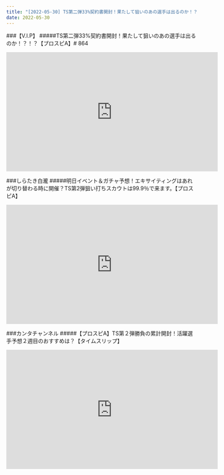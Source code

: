 ```yaml
---
title: "[2022-05-30] TS第二弾33%契約書開封！果たして狙いのあの選手は出るのか！？！？【プロスピA】# 864 他"
date: 2022-05-30
---
```

###【V.I.P】
#####TS第二弾33%契約書開封！果たして狙いのあの選手は出るのか！？！？【プロスピA】# 864
<iframe width="560" height="315" src="https://www.youtube.com/embed/etrZDoCVvGY" frameborder="0" allow="accelerometer; autoplay; clipboard-write; encrypted-media; gyroscope; picture-in-picture" allowfullscreen></iframe>

###しらたき白瀧
#####明日イベント＆ガチャ予想！エキサイティングはあれが切り替わる時に開催？TS第2弾狙い打ちスカウトは99.9％で来ます。【プロスピA】
<iframe width="560" height="315" src="https://www.youtube.com/embed/3EfjTg5kvMI" frameborder="0" allow="accelerometer; autoplay; clipboard-write; encrypted-media; gyroscope; picture-in-picture" allowfullscreen></iframe>

###カンタチャンネル
#####【プロスピA】TS第２弾勝負の累計開封！活躍選手予想２週目のおすすめは？【タイムスリップ】
<iframe width="560" height="315" src="https://www.youtube.com/embed/TdPwhqU-C58" frameborder="0" allow="accelerometer; autoplay; clipboard-write; encrypted-media; gyroscope; picture-in-picture" allowfullscreen></iframe>

